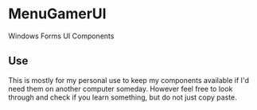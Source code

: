 # MenuGamerUI
Windows Forms UI Components

## Use
This is mostly for my personal use to keep my components available if I'd need them on another computer someday.
However feel free to look through and check if you learn something, but do not just copy paste.
